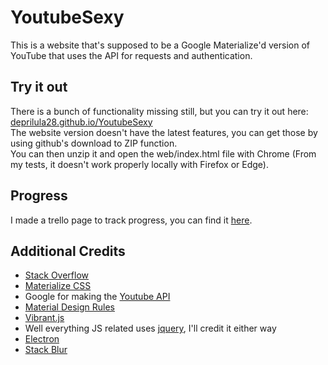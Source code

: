 # YoutubeSexy
This is a website that's supposed to be a Google Materialize'd version of YouTube that uses the API for requests and authentication.

## Try it out
There is a bunch of functionality missing still, but you can try it out here:<br>
[deprilula28.github.io/YoutubeSexy](https://deprilula28.github.io/YoutubeSexy)<br>
The website version doesn't have the latest features, you can get those by using github's download to ZIP function.<br>
You can then unzip it and open the web/index.html file with Chrome (From my tests, it doesn't work properly locally with Firefox or Edge).

## Progress
I made a trello page to track progress, you can find it [here](https://trello.com/b/1oVQUcSW/youtubesexy).

## Additional Credits
- [Stack Overflow](https://stackoverflow.com)
- [Materialize CSS](http://materializecss.com)
- Google for making the [Youtube API](https://developers.google.com/youtube/v3/docs/)
- [Material Design Rules](https://material.io/guidelines/)
- [Vibrant.js](http://jariz.github.io/vibrant.js/)
- Well everything JS related uses [jquery](https://jquery.com/), I'll credit it either way
- [Electron](https://electron.atom.io)
- [Stack Blur](http://www.quasimondo.com/StackBlurForCanvas/StackBlurDemo.html)
